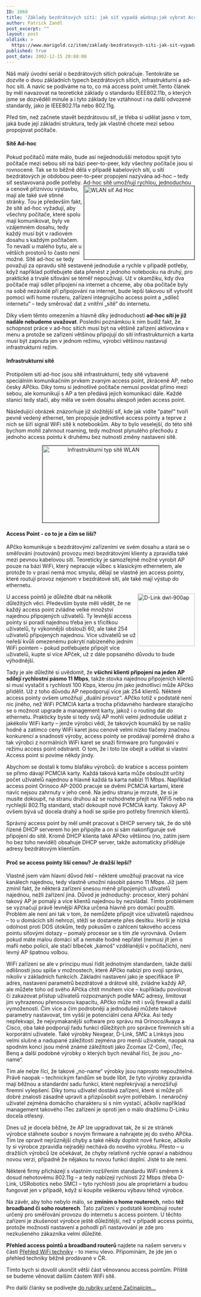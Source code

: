 ```yaml
---
ID: 1060
title: 'Základy bezdrátových sítí: jak síť vypadá a&nbsp;jak vybrat Access Point?'
author: Patrick Zandl
post_excerpt: ""
layout: post
oldlink: >
  https://www.marigold.cz/item/zaklady-bezdratovych-siti-jak-sit-vypada-a-jak-vybrat-access-point
published: true
post_date: 2002-12-15 20:08:00
---
```

Náš malý úvodní seriál o bezdrátových sítích pokračuje. Tentokráte se dozvíte o dvou základních typech bezdrátových sítích, infrastrukturní a ad-hoc síti. A navíc se podíváme na to, co má access point umět.<!--more-->Tento článek by měl navazovat na teoretické základy o standardu IEEE802.11b, o kterých jsme se dozvěděli minule a i tyto základy lze vztáhnout i na další odvozené standardy, jako je IEEE802.11a nebo 802.11g. 
<p>
Před tím, než začnete stavět bezdrátovou síť, je třeba si udělat jasno v tom, jaká bude její základní struktura, tedy jak vlastně chcete mezi sebou propojovat počítače. 
<H4>Sítě Ad-hoc </H4>
<p>
Pokud počítačů máte málo, bude asi nejjednodušší metodou spojit tyto počítače mezi sebou sítí na bázi peer-to-peer, kdy všechny počítače jsou si rovnocené. Tak se to běžně dělá v případě kabelových sítí, u sítí bezdrátových je obdobou peer-to-peer propojení nazývána ad-hoc &#8211; tedy síť sestavovaná podle potřeby. Ad-hoc sítě umo<IMG height=196 alt="WLAN síť Ad Hoc" src="/wp-content/uploads/sitadhoc.gif" width=295 align=right border=1>žňují rychlou, jednoduchou a cenově příznivou výstavbu, mají ale také své stinné stránky. Tou je především fakt, že sítě ad-hoc vyžadují, aby všechny počítače, které spolu mají komunikovat, byly ve vzájemném dosahu, tedy každý musí být v radiovém dosahu s každým počítačem. To nevadí u malého bytu, ale u větších prostorů to často není možné. Sítě ad-hoc se tedy považují za opravdu sítě sestavené jednoduše a rychle v případě potřeby, když například potřebujete data přenést z jednoho notebooku na druhý, pro praktické a trvalé síťování se téměř nepoužívají. Už v okamžiku, kdy dva počítače mají sdílet připojení na internet a chceme, aby oba počítače byly na sobě nezávislé při připojování na internet, bude lepší takovou síť vytvořit pomoci wifi home routeru, zařízení integrujícího access point a &#8222;sdíleč internetu&#8220; &#8211; tedy směrovač dat z vnitřní &#8222;sítě&#8220; do internetu. 
<p>
Díky všem těmto omezením a hlavně díky jednoduchosti <STRONG>ad-hoc sítí je již nadále nebudeme uvažovat</STRONG>. Poslední poznámkou k nim budiž fakt, že schopnost práce v ad-hoc sítích musí být na většině zařízení aktivována v menu a protože se zařízení většinou připojují do sítí infrastrukturních a karta musí být zapnuta jen v jednom režimu, výrobci většinou nastavují infrastrukturní režim. 
<H4>Infrastrukturní sítě </H4>
<p>
Protipólem sítí ad-hoc jsou sítě infrastrukturní, tedy sítě vybavené speciálním komunikačním prvkem zvaným access point, zkráceně AP, nebo česky APčko. Díky tomu si jednotlivé počítače nemusí povídat přímo mezi sebou, ale komunikují s AP a ten předává jejich komunikaci dále. Každé stanici tedy stačí, aby měla ve svém dosahu alespoň jeden access point.&#160; 
<p>
Následující obrázek znázorňuje již složitější síť, kde jak vidíte "páteř" tvoří pevně vedený ethernet, ten propojuje jednotlivé access pointy a teprve z nich se šíří signál WiFi sítě k notebookům. Aby to bylo veselejší, do této sítě bychom mohli zahrnout roaming, tedy možnost plynulého přechodu&#160;z jednoho access pointu k druhému bez nutnosti změny nastavení sítě. &#160; 
<P align=center><IMG height=205 alt="Infrastrukturní typ sítě WLAN" src="/wp-content/uploads/sitinfrastructure.gif" width=311 border=1></p>

<p>
</p>

<H4>Access Point - co to je a čím se liší?</H4>
<p>
APčko komunikuje s bezdrátovými zařízeními ve svém dosahu a stará se o směřování (routování) provozu mezi bezdrátovými klienty a zpravidla také mezi pevnou kabelovou sítí. Teoreticky je samozřejmě možné vyrobit AP pouze na bázi WiFi, který nepracuje vůbec s klasickým ethernetem, ale protože to v praxi nemá moc smyslu, dělají se vlastně jen access pointy, které routují provoz nejenom v bezdrátové síti, ale také mají výstup do ethernetu. 
<p>
<IMG height=140 alt="D-Link dwl-900ap" src="http://beta.marigold.cz/obrazek/dlinkdwl-900ap.jpg" width=153 align=right>U access pointů je důležité dbát na několik důležitých věcí. Především byste měli vědět, že ne každý access point zvládne velké množství najednou připojených uživatelů. Ty levnější access pointy si poradí najednou třeba jen s třicítkou uživatelů, ty výkonnější obslouží 60, ale také 254 uživatelů připojených najednou. Více uživatelů se už neřeší kvůli omezenému pokrytí nabízeného jedním WiFi pointem &#8211; pokud potřebujete připojit více uživatelů, kupte si více APček, už z dále popsaného důvodu to bude výhodnější. 
<p>
Tady je ale důležité si uvědomit, že <STRONG>všichni klienti připojení na jeden AP sdílejí rychlostní pásmo 11 Mbps</STRONG>, takže stovka najednou připojeních klientů si musí vystačit s rychlostí 100 Kbps, kterou jim jako jednotlivci může APčko přidělit. Už z toho důvodu AP nepodporují více jak 254 klientů. Některé access pointy ovšem umožňují &#8222;duální provoz&#8220;. APčko totiž v podstatě není nic jiného, než WiFi PCMCIA karta a trocha přídavného hardware starajícího se o možnost upgrade a management karty, jakož i o routing dat do ethernetu. Prakticky byste si tedy svůj AP mohli velmi jednoduše udělat z jakékoliv WiFi karty &#8211; jenže výrobci vědí, že takových koumáků by se našlo hodně a zatímco ceny WiFi karet jsou cenově velmi nízko tlačeny značnou konkurencí a snadností výroby, access pointy se prodávají poměrně draho a tak výrobci z normálních WiFi karet se snaží firmware pro fungování v režimu access point odstranit. O tom, že i toto lze obejít a udělat si vlastní Access point si povíme někdy jindy. 
<p>
Abychom se dostali k tomu blafáku výrobců: do krabice s access pointem se přímo dávají PCMCIA karty. Každá taková karta může obsloužit určitý počet uživatelů najednou a hlavně každá ta karta nabízí 11 Mbps. Například access point Orinoco AP-2000 pracuje se dvěmi PCMCIA kartami, které navíc nejsou zahrnuty v jeho ceně. Na jednu stranu je mrzuté, že si je musíte dokoupit, na stranu druhou až se rozhodnete přejít na WiFi5 nebo na rychlejší 802.11g standard, stačí dokoupit nové PCMCIA karty. Takový AP ovšem bývá už docela drahý a hodí se spíše pro potřeby firemních klientů. 
<p>
Správný access point by měl umět pracovat s DHCP servery tak, že do sítě řízené DHCP serverem ho jen připojíte a on si sám nakonfiguruje své připojení do sítě. Kromě DHCP klienta také APčko většinou (no, zatím jsem ho bez toho neviděl) obsahuje DHCP server, takže automaticky přiděluje adresy bezdrátovým klientům. 
<H4>Proč se access pointy liší cenou? Je dražší lepší?</H4>
<p>
Vlastně jsem vám hlavní důvod řekl &#8211; některé umožňují pracovat na více kanálech najednou, tedy vlastně umožní násobit pásmo 11 Mbps. Již jsem zmínil fakt, že některá zařízení snesou méně připojených uživatelů najednou, nežli zařízení jiná. Důvod je jednoduchý: procesor, který pohání takový AP je pomalý a více klientů najednou by nezvládal. Tímto problémem se vyznačují právě levnější APčka určená hlavně pro domácí použití. Problém ale není ani tak v tom, že nemůžete připojit více uživatelů najednou &#8211; to u domácích sítí nehrozí, stěží se dostanete přes desítku. Horší je nízká odolnost proti DOS útokům, tedy pokusům o zahlcení takového access pointu síťovými dotazy &#8211; pomalý procesor se s tím zle vyrovnává. Ovšem pokud máte malou domácí síť a nemáte hodně nepřátel (nemusí jít jen o mafii nebo policii, ale stačí blbeček &#8222;kámoš&#8220; vzdělanější v počítačích), není levný AP špatnou volbou. 
<p>
WiFi zařízení se ale v principu musí řídit jednotným standardem, takže další odlišnosti jsou spíše v možnostech, které APčko nabízí pro svoji správu, nikoliv v základních funkcích. Základní nastavení jako je specifikace IP adres, nastavení parametrů bezdrátové a drátové sítě, zvládne každý AP, ale můžete toho od svého APčka chtít mnohem více &#8211; kupříkladu povolovat či zakazovat přístup uživatelů rozpoznaných podle MAC adresy, limitovat jim vyhrazenou přenosovou kapacitu, APčko může mít i svůj firewall a další vymoženosti. Čím více a čím podrobněji a jednodušeji můžete takové parametry nastavovat, tím vyšší je potenciální cena APčka. Asi tedy nepřekvapí, že nejvymakanější software pro správu má Orinoco/Avaya a Cisco, oba také podporují řadu funkcí důležitých pro správce firemních sítí a korporátní uživatele. Také výrobky Nexgear, D-Link, SMC a Linksys jsou velmi slušné a nadupané záležitosti zejména pro menší uživatele, naopak na spodním konci jsou méně známé záležitosti jako Zcomax (Z-Com), iTec, Benq a další podobné výrobky o kterých bych neváhal říci, že jsou &#8222;no-name&#8220;. 
<p>
Tím ale nelze říci, že takové &#8222;no-name&#8220; výrobky jsou naprosto nepoužitelné. Právě naopak &#8211; technickým fandům se bude líbit, že tyto výrobky zpravidla mají běžnou a standardní sadu funkcí, které nepřekrývají a nerozšiřují firemní vylepšení. Díky tomu uživatel dostává zařízení, které si může při dobré znalosti zásadně upravit a přizpůsobit svým potřebám. I nenáročný uživatel zejména domácího charakteru si s ním vystačí, ačkoliv například management takového iTec zařízení je oproti jen o málo dražšímu D-Linku docela otřesný. 
<p>
Dnes už je docela běžné, že AP lze upgradovat tak, že si ze stránek výrobce stáhnete soubor s novým firmware a nahrajete jej do svého APčka. Tím lze opravit nejrůznější chyby a také někdy doplnit nové funkce, ačkoliv ty si výrobce zpravidla nejraději nechává do nového výrobku. Přesto &#8211; u dražších výrobců lze očekávat, že chyby relativně rychle opraví a nabídnou novou verzi, případně že nějakou tu novou funkci doplní. Jisté to ale není. 
<p>
Některé firmy přicházejí s vlastním rozšířením standardu WiFi směrem k dosud nehotovému 802.11g &#8211; a tedy nabízejí rychlosti 22 Mbps (třeba D-Link, USRobotics nebo SMC) &#8211; tyto rychlosti jsou ale proprietární a budou fungovat jen v případě, když si koupíte veškerou výbavu téhož výrobce. 
<p>
Na závěr, aby toho nebylo málo, se <STRONG>zmíním o home routerech</STRONG>, nebo <STRONG>též broadband či soho routerech</STRONG>. Tato zařízení v podstatě kombinují router určený pro směřování provozu do internetu s access pointem. U těchto zařízení je zkušenost výrobce ještě důležitější, než v případě access pointu, protože možností nastavení a pohodlí při nastavování je zde pro nezkušeného zákazníka velmi důležité. 
<p>
<STRONG>Přehled access pointů a broadband routerů </STRONG>najdete na našem serveru v části <A href="/prehledwifi/">Přehled WiFi techniky</A> - to menu vlevo. Připomínám, že jde jen o přehled techniky běžně prodávané v ČR. 
<p>
Tímto bych si dovolil ukončit větší část věnovanou access pointům. Příště se budeme věnovat dalším částem WiFi sítě. 
<p>
Pro další články se podívejte <A href="/zacinajicim/">do rubriky určené Začínajícím...</A></p>
